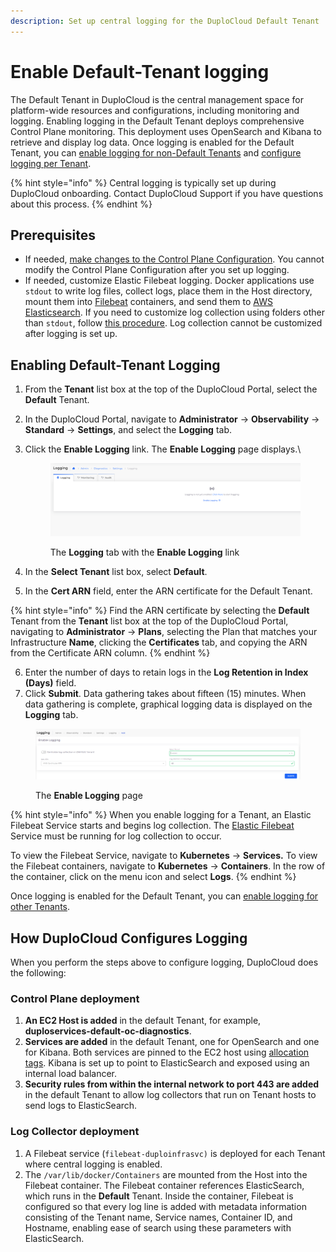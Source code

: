 ```yaml
---
description: Set up central logging for the DuploCloud Default Tenant
---
```


# Enable Default-Tenant logging

The Default Tenant in DuploCloud is the central management space for platform-wide resources and configurations, including monitoring and logging. Enabling logging in the Default Tenant deploys comprehensive Control Plane monitoring. This deployment uses OpenSearch and Kibana to retrieve and display log data. Once logging is enabled for the Default Tenant, you can [enable logging for non-Default Tenants](enable-non-default-tenant-logging.md) and [configure logging per Tenant](configure-logging-per-tenant.md).

{% hint style="info" %}
Central logging is typically set up during DuploCloud onboarding. Contact DuploCloud Support if you have questions about this process.&#x20;
{% endhint %}

## Prerequisites

* If needed, [make changes to the Control Plane Configuration](custom-log-collection.md). You cannot modify the Control Plane Configuration after you set up logging.
* If needed, customize Elastic Filebeat logging. Docker applications use `stdout` to write log files, collect logs, place them in the Host directory, mount them into [Filebeat](https://www.elastic.co/beats/filebeat) containers, and send them to [AWS Elasticsearch](https://aws.amazon.com/what-is/elasticsearch/). If you need to customize log collection using folders other than `stdout`, follow [this procedure](custom-log-collection.md#customizing-elastic-filebeat-logging). Log collection cannot be customized after logging is set up.

## Enabling Default-Tenant Logging

1. From the **Tenant** list box at the top of the DuploCloud Portal, select the **Default** Tenant.
2. In the DuploCloud Portal, navigate to **Administrator** -> **Observability** -> **Standard** -> **Settings**, and select the **Logging** tab.
3.  Click the **Enable Logging** link. The **Enable Logging** page displays.\


    <div align="left"><figure><img src="../../../.gitbook/assets/image (44).png" alt=""><figcaption><p>The <strong>Logging</strong> tab with the <strong>Enable Logging</strong> link</p></figcaption></figure></div>


4. In the **Select Tenant** list box, select **Default**.
5. In the **Cert ARN** field, enter the ARN certificate for the Default Tenant.&#x20;

{% hint style="info" %}
Find the ARN certificate by selecting the **Default** Tenant from the **Tenant** list box at the top of the DuploCloud Portal, navigating to **Administrator** -> **Plans**, selecting the Plan that matches your Infrastructure **Name**, clicking the **Certificates** tab, and copying the ARN from the Certificate ARN column.
{% endhint %}

6. Enter the number of days to retain logs in the **Log Retention in Index (Days)** field.&#x20;
7. Click **Submit**. Data gathering takes about fifteen (15) minutes. When data gathering is complete, graphical logging data is displayed on the **Logging** tab.&#x20;

<figure><img src="../../../.gitbook/assets/new logging.png" alt=""><figcaption><p>The <strong>Enable Logging</strong> page</p></figcaption></figure>

{% hint style="info" %}
When you enable logging for a Tenant, an Elastic Filebeat Service starts and begins log collection. The [Elastic Filebeat](https://www.elastic.co/guide/en/beats/filebeat/current/filebeat-overview.html) Service must be running for log collection to occur.&#x20;

To view the Filebeat Service, navigate to **Kubernetes** -> **Services.** To view the Filebeat containers, navigate to **Kubernetes** -> **Containers**. In the row of the container, click on the menu icon and select **Logs**.
{% endhint %}

Once logging is enabled for the Default Tenant, you can [enable logging for other Tenants](enable-non-default-tenant-logging.md).&#x20;

## How DuploCloud Configures Logging

When you perform the steps above to configure logging, DuploCloud does the following:

### Control Plane deployment

1. **An EC2 Host is added** in the default Tenant, for example, **duploservices-default-oc-diagnostics**.
2. **Services are added** in the default Tenant, one for OpenSearch and one for Kibana. Both services are pinned to the EC2 host using [allocation tags](../../aws-services/containers/eks-containers-and-services/creating-advanced-functions.md). Kibana is set up to point to ElasticSearch and exposed using an internal load balancer.
3. **Security rules from within the internal network to port 443 are added** in the default Tenant to allow log collectors that run on Tenant hosts to send logs to ElasticSearch. &#x20;

### Log Collector deployment

1. A Filebeat service (`filebeat-duploinfrasvc)` is deployed for each Tenant where central logging is enabled.&#x20;
2. The `/var/lib/docker/Containers` are mounted from the Host into the Filebeat container. The Filebeat container references ElasticSearch, which runs in the **Default** Tenant. Inside the container, Filebeat is configured so that every log line is added with metadata information consisting of the Tenant name, Service names, Container ID, and Hostname, enabling ease of search using these parameters with ElasticSearch.   &#x20;
